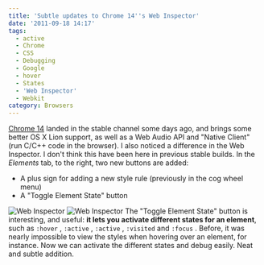 ```yaml
---
title: 'Subtle updates to Chrome 14''s Web Inspector'
date: '2011-09-18 14:17'
tags:
  - active
  - Chrome
  - CSS
  - Debugging
  - Google
  - hover
  - States
  - 'Web Inspector'
  - Webkit
category: Browsers
---
```


[Chrome 14](http://chrome.blogspot.com/2011/09/new-stable-release-of-chrome-expanding.html) landed in the stable channel some days ago, and brings some better OS X Lion support, as well as a Web Audio API and "Native Client" (run C/C++ code in the browser). I also noticed a difference in the Web Inspector. I don't think this have been here in previous stable builds. In the _Elements_ tab, to the right, two new buttons are added:
- A plus sign for adding a new style rule (previously in the cog wheel menu)
- A "Toggle Element State" button

![Web Inspector](http://cl.ly/ACmO/no-hover.png) ![Web Inspector](http://cl.ly/AD54/with-hover.png) The "Toggle Element State" button is interesting, and useful: **it lets you activate different states for an element**, such as `:hover` , `:active` , `:active` , `:visited` and `:focus` . Before, it was nearly impossible to view the styles when hovering over an element, for instance. Now we can activate the different states and debug easily. Neat and subtle addition.
